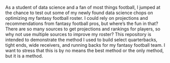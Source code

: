 As a student of data science and a fan of most things football, I jumped at the chance to test out some of my newly found data science chops on optimizing my fantasy football roster. I could rely on projections and recommendations from fantasy football pros, but where’s the fun in that? There are so many sources to get projections and rankings for players, so why not use multiple sources to improve my roster?
This repository is intended to demonstrate the method I used to build select quarterbacks, tight ends, wide receivers, and running backs for my fantasy football team. I want to stress that this is by no means the best method or the only method, but it is a method.
